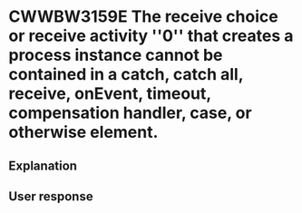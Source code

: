 # CWWBW3159E The receive choice or receive activity ''0'' that creates a process instance cannot be contained in a catch, catch all, receive, onEvent, timeout, compensation handler, case, or otherwise element.

## Explanation

## User response